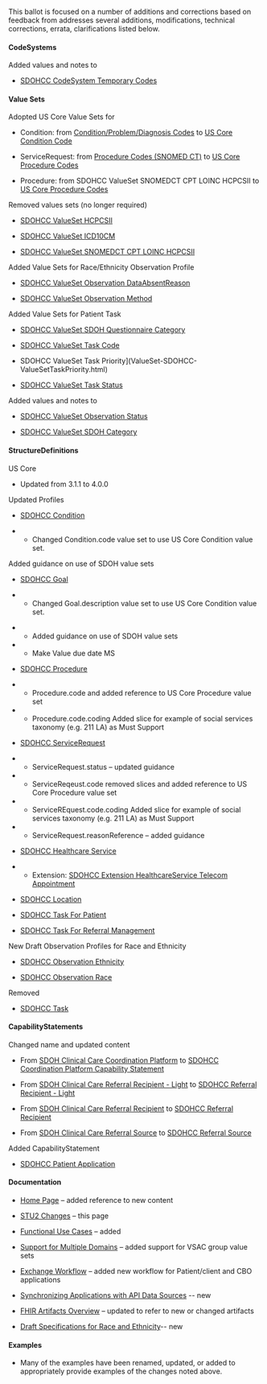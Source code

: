This ballot is focused on a number of additions and corrections based on feedback from  addresses several additions, modifications, technical corrections, errata, clarifications listed below.

#### CodeSystems 

Added values and notes to 

* [SDOHCC CodeSystem Temporary Codes](CodeSystem-SDOHCC-CodeSystemTemporaryCodes.html)

#### Value Sets

Adopted US Core Value Sets for 

* Condition: from [Condition/Problem/Diagnosis Codes](http://hl7.org/fhir/R4/valueset-condition-code.html) to [US Core Condition Code](http://hl7.org/fhir/us/core/STU4/ValueSet-us-core-condition-code.html)

* ServiceRequest: from [Procedure Codes (SNOMED CT)](http://hl7.org/fhir/R4/valueset-procedure-code.html) to [US Core Procedure Codes](http://hl7.org/fhir/us/core/STU4/ValueSet-us-core-procedure-code.html)

* Procedure: from SDOHCC ValueSet SNOMEDCT CPT LOINC HCPCSII to [US Core Procedure Codes](http://hl7.org/fhir/us/core/STU4/ValueSet-us-core-procedure-code.html)

Removed values sets (no longer required)

* [SDOHCC ValueSet HCPCSII](http://hl7.org/fhir/us/sdoh-clinicalcare/STU1/ValueSet-SDOHCC-ValueSetHCPCSII.html)

* [SDOHCC ValueSet ICD10CM](http://hl7.org/fhir/us/sdoh-clinicalcare/STU1/ValueSet-SDOHCC-ValueSetICD10CM.html)

* [SDOHCC ValueSet SNOMEDCT CPT LOINC HCPCSII](http://hl7.org/fhir/us/sdoh-clinicalcare/STU1/ValueSet-SDOHCC-ValueSetSNOMEDCTCPTLOINCHCPCSII.html)

Added Value Sets for Race/Ethnicity Observation Profile

* [SDOHCC ValueSet Observation DataAbsentReason](ValueSet-SDOHCC-ValueSetObservationDataAbsentReason.html)

* [SDOHCC ValueSet Observation Method](ValueSet-SDOHCC-ValueSetObservationMethod.html)

Added Value Sets for Patient Task

* [SDOHCC ValueSet SDOH Questionnaire Category](ValueSet-SDOHCC-ValueSetSDOHQuestionnaireCategory.html)

* [SDOHCC ValueSet Task Code](ValueSet-SDOHCC-ValueSetTaskCode.html)

* SDOHCC ValueSet Task Priority](ValueSet-SDOHCC-ValueSetTaskPriority.html)

* [SDOHCC ValueSet Task Status](ValueSet-SDOHCC-ValueSetTaskStatus.html)

Added values and notes to 

* [SDOHCC ValueSet Observation Status](ValueSet-SDOHCC-ValueSetObservationStatus.html)

* [SDOHCC ValueSet SDOH Category](ValueSet-SDOHCC-ValueSetSDOHCategory.html)

#### StructureDefinitions

US Core

* Updated from 3.1.1 to 4.0.0

Updated Profiles

* [SDOHCC Condition](StructureDefinition-SDOHCC-Condition.html)

- - Changed Condition.code value set to use US Core Condition value set.

Added guidance on use of SDOH value sets

* [SDOHCC Goal](StructureDefinition-SDOHCC-Goal.html)

* * Changed Goal.description value set to use US Core Condition value set.

- - Added guidance on use of SDOH value sets

- - Make Value due date MS

    


* [SDOHCC Procedure](StructureDefinition-SDOHCC-Procedure.html)

- - Procedure.code and added reference to US Core Procedure value set

- - Procedure.code.coding Added slice for example of social services taxonomy (e.g. 211 LA) as Must Support

  

* [SDOHCC ServiceRequest](StructureDefinition-SDOHCC-ServiceRequest.html)

* * ServiceRequest.status – updated guidance

* * ServiceReqeust.code removed slices and added reference to US Core Procedure value set

* * ServiceREquest.code.coding Added slice for example of social services taxonomy (e.g. 211 LA) as Must Support

* * ServiceRequest.reasonReference – added guidance

    


* [SDOHCC Healthcare Service](StructureDefinition-SDOHCC-HealthcareService.html)

* * Extension: [SDOHCC Extension HealthcareService Telecom Appointment](StructureDefinition-SDOHCC-ExtensionHealthcareServiceTelecomAppointment.html)

    


* [SDOHCC Location](StructureDefinition-SDOHCC-Location.html)

* [SDOHCC Task For Patient](StructureDefinition-SDOHCC-TaskForPatient.html)

* [SDOHCC Task For Referral Management](StructureDefinition-SDOHCC-TaskForReferralManagement.html)

New Draft Observation Profiles for Race and Ethnicity

* [SDOHCC Observation Ethnicity](StructureDefinition-SDOHCC-ObservationEthnicity.html)

* [SDOHCC Observation Race](StructureDefinition-SDOHCC-ObservationRace.html)

Removed

* [SDOHCC Task](http://hl7.org/fhir/us/sdoh-clinicalcare/STU1/StructureDefinition-SDOHCC-Task.html)

#### CapabilityStatements

Changed name and updated content

* From [SDOH Clinical Care Coordination Platform](http://hl7.org/fhir/us/sdoh-clinicalcare/STU1/CapabilityStatement-SDOH-ClinicalCareCoordinationPlatform.html) to [SDOHCC Coordination Platform Capability Statement](CapabilityStatement-SDOHCC-CoordinationPlatform.html)

* From [SDOH Clinical Care Referral Recipient - Light](http://hl7.org/fhir/us/sdoh-clinicalcare/STU1/CapabilityStatement-SDOH-ClinicalCareReferralRecipientLight.html) to [SDOHCC Referral Recipient - Light](CapabilityStatement-SDOHCC-ReferralRecipientLight.html)

* From [SDOH Clinical Care Referral Recipient](http://hl7.org/fhir/us/sdoh-clinicalcare/STU1/CapabilityStatement-SDOH-ClinicalCareReferralRecipient.html) to [SDOHCC Referral Recipient](CapabilityStatement-SDOHCC-ReferralRecipient.html)

* From [SDOH Clinical Care Referral Source](http://hl7.org/fhir/us/sdoh-clinicalcare/STU1/CapabilityStatement-SDOH-ClinicalCareReferralSource.html) to  [SDOHCC Referral Source](CapabilityStatement-SDOHCC-ReferralSource.html)

Added CapabilityStatement

* [SDOHCC Patient Application](CapabilityStatement-SDOHCC-PatientApp.html)

#### Documentation

* [Home Page](#home_page.html) – added reference to new content

* [STU2 Changes](stu2_changes.html) – this page

* [Functional Use Cases](functional_use_cases.html) – added 

* [Support for Multiple Domains](support_for_multiple_domains.html) – added support for VSAC group value sets

* [Exchange Workflow](exchange_workflow.html) – added new workflow for Patient/client and CBO applications

* [Synchronizing Applications with API Data Sources](synchronizing_applications_with_api_data_sources.html) -- new

* [FHIR Artifacts Overview](fhir_artifacts_overview.html) – updated to refer to new or changed artifacts

* [Draft Specifications for Race and Ethnicity](draft_specifications_for_race_and_ethnicity.html)-- new

#### Examples

* Many of the examples have been renamed, updated, or added to appropriately provide examples of the changes noted above.